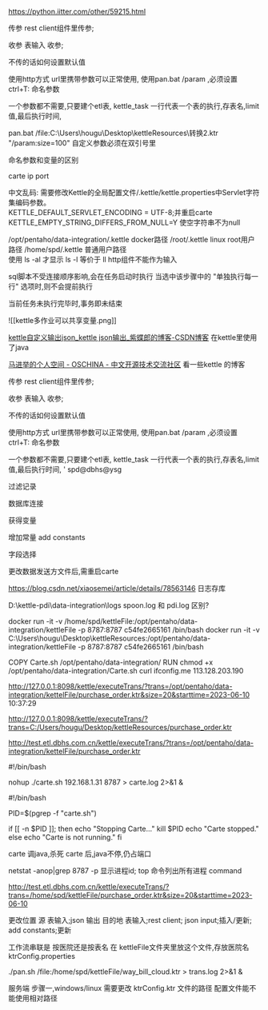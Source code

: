https://python.iitter.com/other/59215.html

传参      rest client组件里传参;

收参      表输入 收参;

不传的话如何设置默认值

使用http方式 url里携带参数可以正常使用,
使用pan.bat /param  ,必须设置 ctrl+T: 命名参数

一个参数都不需要,只要建个etl表,
kettle_task
一行代表一个表的执行,存表名,limit 值,最后执行时间,

pan.bat /file:C:\Users\hougu\Desktop\kettleResources\转换2.ktr "/param:size=100"
自定义参数必须在双引号里

命名参数和变量的区别

carte ip port

中文乱码: 需要修改Kettle的全局配置文件/.kettle/kettle.properties中Servlet字符集编码参数。  
KETTLE_DEFAULT_SERVLET_ENCODING = UTF-8;并重启carte
KETTLE_EMPTY_STRING_DIFFERS_FROM_NULL=Y  使空字符串不为null

/opt/pentaho/data-integration/.kettle    docker路径
/root/.kettle     linux root用户路径
/home/spd/.kettle      普通用户路径     
使用 ls -al 才显示      ls -l 等价于 ll
http组件不能作为输入

sql脚本不受连接顺序影响,会在任务启动时执行
当选中该步骤中的 "单独执行每一行" 选项时,则不会提前执行

当前任务未执行完毕时,事务即未结束

![[kettle多作业可以共享变量.png]]

[kettle自定义输出json_kettle json输出_紫蝶郎的博客-CSDN博客](https://blog.csdn.net/zidielang/article/details/118867911)
在kettle里使用了java

[马进举的个人空间 - OSCHINA - 中文开源技术交流社区](https://my.oschina.net/majj)
看一些kettle 的博客


传参      rest client组件里传参;

收参      表输入 收参;

不传的话如何设置默认值

使用http方式 url里携带参数可以正常使用,
使用pan.bat /param  ,必须设置 ctrl+T: 命名参数

一个参数都不需要,只要建个etl表,
kettle_task
一行代表一个表的执行,存表名,limit 值,最后执行时间,
'
spd@dbhs@ysg

过滤记录

数据库连接

获得变量

增加常量  add constants

字段选择

更改数据发送方文件后,需重启carte

https://blog.csdn.net/xiaosemei/article/details/78563146  日志存库

D:\kettle-pdi\data-integration\logs  spoon.log 和 pdi.log 区别?

docker run -it -v /home/spd/kettleFile:/opt/pentaho/data-integration/kettleFile -p 8787:8787 c54fe2665161 /bin/bash
docker run -it -v C:\Users\hougu\Desktop\kettleResources:/opt/pentaho/data-integration/kettleFile -p 8787:8787 c54fe2665161 /bin/bash

COPY Carte.sh /opt/pentaho/data-integration/
RUN chmod +x /opt/pentaho/data-integration/Carte.sh
curl ifconfig.me            113.128.203.190

http://127.0.0.1:8098/kettle/executeTrans/?trans=/opt/pentaho/data-integration/kettelFile/purchase_order.ktr&size=20&starttime=2023-06-10 10:37:29

http://127.0.0.1:8098/kettle/executeTrans/?trans=C:/Users/hougu/Desktop/kettleResources/purchase_order.ktr

http://test.etl.dbhs.com.cn/kettle/executeTrans/?trans=/opt/pentaho/data-integration/kettelFile/purchase_order.ktr

#!/bin/bash

nohup ./carte.sh 192.168.1.31 8787 > carte.log 2>&1 &


#!/bin/bash

PID=$(pgrep -f "carte.sh")

if [[ -n $PID ]]; then
    echo "Stopping Carte..."
    kill $PID
    echo "Carte stopped."
else
    echo "Carte is not running."
fi

carte 调java,杀死 carte 后,java不停,仍占端口

netstat -anop|grep 8787  -p 显示进程id;
top 命令列出所有进程 command

http://test.etl.dbhs.com.cn/kettle/executeTrans/?trans=/home/spd/kettleFile/purchase_order.ktr&size=20&starttime=2023-06-10

更改位置
源   表输入;json 输出
目的地   表输入;rest client; json input;插入/更新; add constants;更新		


工作流串联是 按医院还是按表名
在 kettleFile文件夹里放这个文件,存放医院名
ktrConfig.properties 

./pan.sh /file:/home/spd/kettleFile/way_bill_cloud.ktr > trans.log 2>&1 &

服务端 步骤一,windows/linux 需要更改 ktrConfig.ktr 文件的路径
配置文件能不能使用相对路径